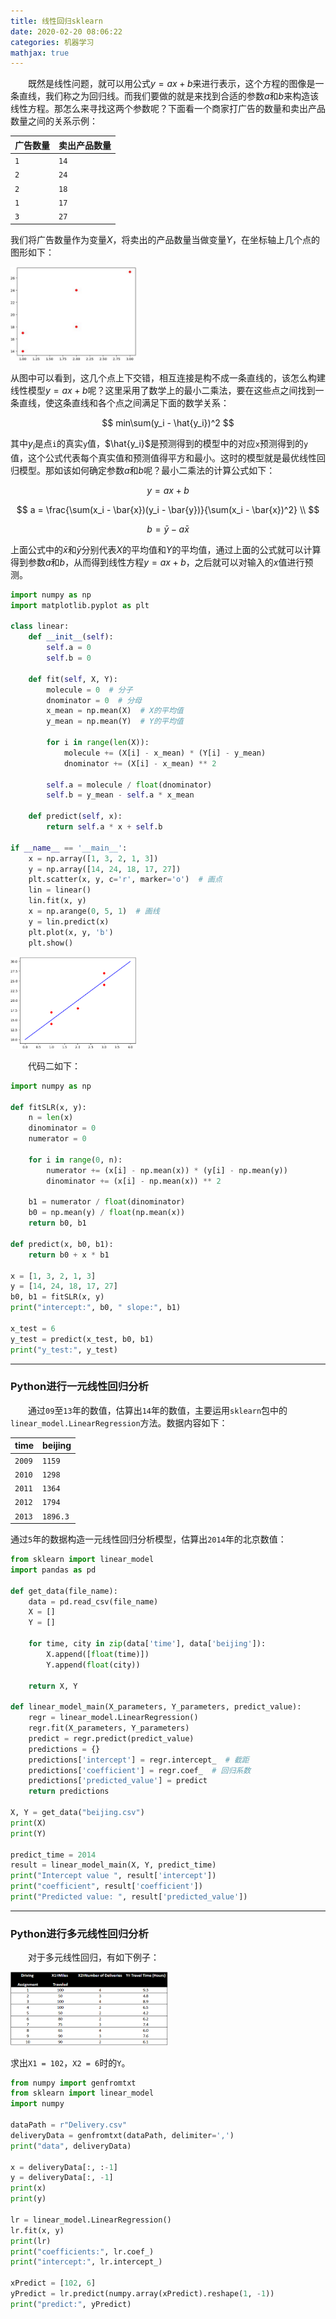 ```yaml
---
title: 线性回归sklearn
date: 2020-02-20 08:06:22
categories: 机器学习
mathjax: true
---
```

&emsp;&emsp;既然是线性问题，就可以用公式$y = ax + b$来进行表示，这个方程的图像是一条直线，我们称之为回归线。而我们要做的就是来找到合适的参数$a$和$b$来构造该线性方程。那怎么来寻找这两个参数呢？下面看一个商家打广告的数量和卖出产品数量之间的关系示例：<!--more-->

广告数量 | 卖出产品数量
--------|------------
`1`     | `14`
`2`     | `24`
`2`     | `18`
`1`     | `17`
`3`     | `27`

我们将广告数量作为变量$X$，将卖出的产品数量当做变量$Y$，在坐标轴上几个点的图形如下：

<img src="./线性回归sklearn/1.png" width=40%>

从图中可以看到，这几个点上下交错，相互连接是构不成一条直线的，该怎么构建线性模型$y = ax + b$呢？这里采用了数学上的最小二乘法，要在这些点之间找到一条直线，使这条直线和各个点之间满足下面的数学关系：

$$
min\sum(y_i - \hat{y_i})^2
$$

其中$y_i$是点`i`的真实`y`值，$\hat{y_i}$是预测得到的模型中的对应`x`预测得到的`y`值，这个公式代表每个真实值和预测值得平方和最小。这时的模型就是最优线性回归模型。那如该如何确定参数$a$和$b$呢？最小二乘法的计算公式如下：

$$
y = ax + b
$$

$$
a = \frac{\sum(x_i - \bar{x})(y_i - \bar{y})}{\sum(x_i - \bar{x})^2} \\
$$

$$
b = \bar{y} - a\bar{x}
$$

上面公式中的$\bar{x}$和$\bar{y}$分别代表$X$的平均值和$Y$的平均值，通过上面的公式就可以计算得到参数$a$和$b$，从而得到线性方程$y = ax + b$，之后就可以对输入的$x$值进行预测。

``` python
import numpy as np
import matplotlib.pyplot as plt

class linear:
    def __init__(self):
        self.a = 0
        self.b = 0
​
    def fit(self, X, Y):
        molecule = 0  # 分子
        dnominator = 0  # 分母
        x_mean = np.mean(X)  # X的平均值
        y_mean = np.mean(Y)  # Y的平均值

        for i in range(len(X)):
            molecule += (X[i] - x_mean) * (Y[i] - y_mean)
            dnominator += (X[i] - x_mean) ** 2

        self.a = molecule / float(dnominator)
        self.b = y_mean - self.a * x_mean
​
    def predict(self, x):
        return self.a * x + self.b
​
if __name__ == '__main__':
    x = np.array([1, 3, 2, 1, 3])
    y = np.array([14, 24, 18, 17, 27])
    plt.scatter(x, y, c='r', marker='o')  # 画点
    lin = linear()
    lin.fit(x, y)
    x = np.arange(0, 5, 1)  # 画线
    y = lin.predict(x)
    plt.plot(x, y, 'b')
    plt.show()
```

<img src="./线性回归sklearn/2.png" width=40%>

&emsp;&emsp;代码二如下：

``` python
import numpy as np

def fitSLR(x, y):
    n = len(x)
    dinominator = 0
    numerator = 0

    for i in range(0, n):
        numerator += (x[i] - np.mean(x)) * (y[i] - np.mean(y))
        dinominator += (x[i] - np.mean(x)) ** 2

    b1 = numerator / float(dinominator)
    b0 = np.mean(y) / float(np.mean(x))
    return b0, b1

def predict(x, b0, b1):
    return b0 + x * b1
​
x = [1, 3, 2, 1, 3]
y = [14, 24, 18, 17, 27]
b0, b1 = fitSLR(x, y)
print("intercept:", b0, " slope:", b1)

x_test = 6
y_test = predict(x_test, b0, b1)
print("y_test:", y_test)
```

---

### Python进行一元线性回归分析

&emsp;&emsp;通过`09`至`13`年的数值，估算出`14`年的数值，主要运用`sklearn`包中的`linear_model.LinearRegression`方法。数据内容如下：

time   | beijing
-------|-------
`2009` | `1159`
`2010` | `1298`
`2011` | `1364`
`2012` | `1794`
`2013` | `1896.3`

通过`5`年的数据构造一元线性回归分析模型，估算出`2014`年的北京数值：

``` python
from sklearn import linear_model
import pandas as pd

def get_data(file_name):
    data = pd.read_csv(file_name)
    X = []
    Y = []

    for time, city in zip(data['time'], data['beijing']):
        X.append([float(time)])
        Y.append(float(city))

    return X, Y
​
def linear_model_main(X_parameters, Y_parameters, predict_value):
    regr = linear_model.LinearRegression()
    regr.fit(X_parameters, Y_parameters)
    predict = regr.predict(predict_value)
    predictions = {}
    predictions['intercept'] = regr.intercept_  # 截距
    predictions['coefficient'] = regr.coef_  # 回归系数
    predictions['predicted_value'] = predict
    return predictions

X, Y = get_data("beijing.csv")
print(X)
print(Y)

predict_time = 2014
result = linear_model_main(X, Y, predict_time)
print("Intercept value ", result['intercept'])
print("coefficient", result['coefficient'])
print("Predicted value: ", result['predicted_value'])
```

---

### Python进行多元线性回归分析

&emsp;&emsp;对于多元线性回归，有如下例子：

<img src="./线性回归sklearn/3.png" width=50%>

求出`X1 = 102`，`X2 = 6`时的`Y`。

``` python
from numpy import genfromtxt
from sklearn import linear_model
import numpy

dataPath = r"Delivery.csv"
deliveryData = genfromtxt(dataPath, delimiter=',')
print("data", deliveryData)

x = deliveryData[:, :-1]
y = deliveryData[:, -1]
print(x)
print(y)

lr = linear_model.LinearRegression()
lr.fit(x, y)
print(lr)
print("coefficients:", lr.coef_)
print("intercept:", lr.intercept_)

xPredict = [102, 6]
yPredict = lr.predict(numpy.array(xPredict).reshape(1, -1))
print("predict:", yPredict)
```